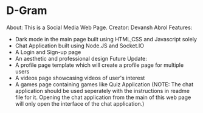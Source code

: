 # D-Gram

About: This is a Social Media Web Page.
Creator: Devansh Abrol
Features: 
- Dark mode in the main page built using HTML,CSS and Javascript solely
- Chat Application built using Node.JS and Socket.IO
- A Login and Sign-up page
- An aesthetic and professional design
Future Update:
- A profile page template which will create a profile page for multiple users
- A videos page showcasing videos of user's interest
- A games page containing games like Quiz Application
(NOTE: The chat application should be used seperately with the instructions in readme file for it. Opening the chat application from the main of this web page will only open the interface of the chat application.)
